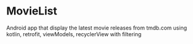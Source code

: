 # MovieList
Android app that display the latest movie releases from tmdb.com using kotlin, retrofit, viewModels, recyclerView with filtering
